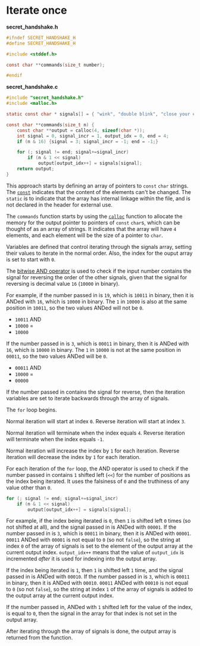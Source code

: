 # Iterate once

**secret_handshake.h**
```c
#ifndef SECRET_HANDSHAKE_H
#define SECRET_HANDSHAKE_H

#include <stddef.h>

const char **commands(size_t number);

#endif
```

**secret_handshake.c**

```c
#include "secret_handshake.h"
#include <malloc.h>

static const char * signals[] = { "wink", "double blink", "close your eyes", "jump" };

const char **commands(size_t n) {
    const char **output = calloc(4, sizeof(char *));
    int signal = 0, signal_incr = 1, output_idx = 0, end = 4;
    if (n & 16) {signal = 3; signal_incr = -1; end = -1;}

    for (; signal != end; signal+=signal_incr)
        if (n & 1 << signal)
            output[output_idx++] = signals[signal];
    return output;
}
```

This approach starts by defining an array of pointers to `const` `char` strings.
The [`const`][const] indicates that the content of the elements can't be changed.
The `static` is to indicate that the array has internal linkage within the file, and is not declared in the header for external use. 

The `commands` function starts by using the [`calloc`][calloc] function to allocate the memory for the output pointer to pointers of `const` `char`s,
which can be thought of as an array of strings.
It indicates that the array will have `4` elements, and each element will be the size of a pointer to `char`.

Variables are defined that control iterating through the signals array, setting their values to iterate in the normal order.
Also, the index for the ouput array is set to start with `0`.

The [bitwise AND operator][bitwise-operators] is used to check if the input number contains the signal for reversing the order of the other signals,
given that the signal for reversing is decimal value `16` (`10000` in binary).

For example, if the number passed in is `19`, which is `10011` in binary, then it is ANDed with `16`, which is `10000` in binary.
The `1` in `10000` is also at the same position in `10011`, so the two values ANDed will not be `0`.
- `10011` AND
- `10000` =
- `10000`

If the number passed in is `3`, which is `00011` in binary, then it is ANDed with `16`, which is `10000` in binary.
The `1` in `10000` is not at the same position in `00011`, so the two values ANDed will be `0`.
- `00011` AND
- `10000` =
- `00000`

If the number passed in contains the signal for reverse, then the iteration variables are set to iterate backwards through the array of signals.

The `for` loop begins.

Normal iteration will start at index `0`.
Reverse iteration will start at index `3`.

Normal iteration will terminate when the index equals `4`.
Reverse iteration will terminate when the index equals `-1`.

Normal iteration will increase the index by `1` for each iteration.
Reverse iteration will decrease the index by `1` for each iteration.

For each iteration of the `for` loop,
the AND operator is used to check if the number passed in contains `1` shifted left (`<<`) for the number of positions as the index being iterated.
It uses the falsiness of `0` and the truthiness of any value other than `0`.

```c
for (; signal != end; signal+=signal_incr)
    if (n & 1 << signal)
        output[output_idx++] = signals[signal];
```

For example, if the index being iterated is `0`, then `1` is shifted left `0` times (so not shifted at all), and the signal passed in is ANDed with `00001`.
If the number passed in is `3`, which is `00011` in binary, then it is ANDed with `00001`.
`00011` ANDed with `00001` is not equal to `0` (so not `false`), so the string at index `0` of the array of signals is set to the element of the output array
at the current output index.
`output_idx++` means that the value of `output_idx` is incremented _after_ it is used for indexing into the output array.

If the index being iterated is `1`, then `1` is shifted left `1` time, and the signal passed in is ANDed with `00010`.
If the number passed in is `3`, which is `00011` in binary, then it is ANDed with `00010`.
`00011` ANDed with `00010` is not equal to `0` (so not `false`), so the string at index `1` of the array of signals is added to the output array
at the current output index.

If the number passed in, ANDed with `1` shifted left for the value of the index, is equal to `0`, then the signal in the array for that index is not set in the output array.

After iterating through the array of signals is done, the output array is returned from the function.

[const]: https://www.geeksforgeeks.org/const-qualifier-in-c/
[calloc]: https://www.geeksforgeeks.org/dynamic-memory-allocation-in-c-using-malloc-calloc-free-and-realloc/
[bitwise-operators]: https://www.geeksforgeeks.org/bitwise-operators-in-c-cpp/
